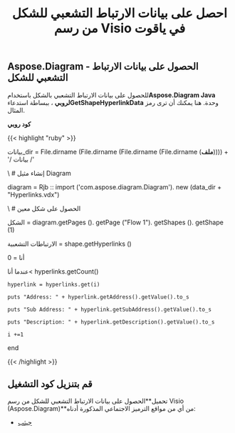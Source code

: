﻿---
title: احصل على بيانات الارتباط التشعبي للشكل من رسم Visio في ياقوت
type: docs
weight: 20
url: /ar/java/get-shape-hyperlink-data-from-a-visio-drawing-in-ruby/
---
## **Aspose.Diagram - الحصول على بيانات الارتباط التشعبي للشكل**
للحصول على بيانات الارتباط التشعبي بالشكل باستخدام**Aspose.Diagram Java لروبي** ، ببساطة استدعاء**GetShapeHyperlinkData** وحدة. هنا يمكنك أن ترى رمز المثال.

**كود روبي**

{{< highlight "ruby" >}}

 بيانات_dir = File.dirname (File.dirname (File.dirname (File.dirname (__ملف__)))) + '/ بيانات /'

\ # إنشاء مثيل Diagram

diagram = Rjb :: import ('com.aspose.diagram.Diagram'). new (data_dir + "Hyperlinks.vdx")

\ # الحصول على شكل معين

الشكل = diagram.getPages (). getPage ("Flow 1"). getShapes (). getShape (1)

الارتباطات التشعبية = shape.getHyperlinks ()

أنا = 0

 عندما أنا< hyperlinks.getCount()

    hyperlink = hyperlinks.get(i)

    puts "Address: " + hyperlink.getAddress().getValue().to_s

    puts "Sub Address: " + hyperlink.getSubAddress().getValue().to_s

    puts "Description: " + hyperlink.getDescription().getValue().to_s

    i +=1

end

{{< /highlight >}}
## **قم بتنزيل كود التشغيل**
 تحميل**الحصول على بيانات الارتباط التشعبي للشكل من رسم Visio (Aspose.Diagram)**من أي من مواقع الترميز الاجتماعي المذكورة أدناه:

- [جيثب](https://github.com/asposediagram/Aspose.Diagram-for-Java/blob/master/Plugins/Aspose_Diagram_Java_for_Ruby/lib/asposediagramjava/Hyperlinks/getshapehyperlinkdata.rb)
